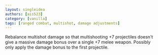 ```yaml
---
layout: singleidea
authors: [ais523]
category: [vanilla]
tags: [ranged combat, multishot, damage adjustments]
---
```

Rebalance multishot damage so that multishooting +7 projectiles doesn't give a massive damage bonus over a single +7 melee weapon. Possibly only apply the damage bonus to the first projectile.
